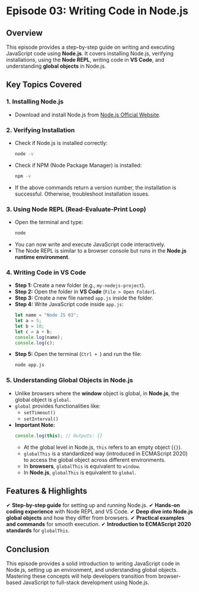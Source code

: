 # Episode 03: Writing Code in Node.js

## Overview
This episode provides a step-by-step guide on writing and executing JavaScript code using **Node.js**. It covers installing Node.js, verifying installations, using the **Node REPL**, writing code in **VS Code**, and understanding **global objects** in Node.js.

## Key Topics Covered

### 1. Installing Node.js
- Download and install Node.js from [Node.js Official Website](https://nodejs.org/en).

### 2. Verifying Installation
- Check if Node.js is installed correctly:
  ```sh
  node -v
  ```
- Check if NPM (Node Package Manager) is installed:
  ```sh
  npm -v
  ```
- If the above commands return a version number, the installation is successful. Otherwise, troubleshoot installation issues.

### 3. Using Node REPL (Read-Evaluate-Print Loop)
- Open the terminal and type:
  ```sh
  node
  ```
- You can now write and execute JavaScript code interactively.
- The Node REPL is similar to a browser console but runs in the **Node.js runtime environment**.

### 4. Writing Code in VS Code
- **Step 1:** Create a new folder (e.g., `my-nodejs-project`).
- **Step 2:** Open the folder in **VS Code** (`File > Open Folder`).
- **Step 3:** Create a new file named `app.js` inside the folder.
- **Step 4:** Write JavaScript code inside `app.js`:
  ```js
  let name = "Node JS 03";
  let a = 5;
  let b = 10;
  let c = a + b;
  console.log(name);
  console.log(c);
  ```
- **Step 5:** Open the terminal (`Ctrl + `) and run the file:
  ```sh
  node app.js
  ```

### 5. Understanding Global Objects in Node.js
- Unlike browsers where the **window** object is global, in **Node.js**, the global object is `global`.
- `global` provides functionalities like:
  - `setTimeout()`
  - `setInterval()`
- **Important Note:**
  ```js
  console.log(this); // Outputs: {}
  ```
  - At the global level in Node.js, `this` refers to an empty object (`{}`).
  - `globalThis` is a standardized way (introduced in ECMAScript 2020) to access the global object across different environments.
  - In **browsers**, `globalThis` is equivalent to `window`.
  - In **Node.js**, `globalThis` is equivalent to `global`.

## Features & Highlights
✔ **Step-by-step guide** for setting up and running Node.js.
✔ **Hands-on coding experience** with Node REPL and VS Code.
✔ **Deep dive into Node.js global objects** and how they differ from browsers.
✔ **Practical examples and commands** for smooth execution.
✔ **Introduction to ECMAScript 2020 standards** for `globalThis`.

## Conclusion
This episode provides a solid introduction to writing JavaScript code in Node.js, setting up an environment, and understanding global objects. Mastering these concepts will help developers transition from browser-based JavaScript to full-stack development using Node.js.

